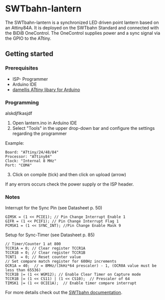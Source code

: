 # SWTbahn-lantern

The SWTbahn-lantern is a synchronized LED driven point lantern based on an Attiny84A.
It is deployed on the SWTbahn Standard and connected with the BiDiB OneControl.
The OneControl supplies power and a sync signal via the GPIO to the ATtiny.


## Getting started


### Prerequisites

  - ISP- Programmer
  - Arduino IDE
  - [damellis ATtiny libary for Arduino](https://github.com/damellis/attiny)

### Programming

 alskdjflkasjdf

  1. Open lantern.ino in Arduino IDE
  2. Select "Tools" in the upper drop-down bar and configure the settings regarding the programmer

  Example:

  ```
  Board: "ATtiny/24/48/84"
  Processor: "ATtiny84"
  Clock: "Internal 8 MHz"
  Port: "COM4"
  ```

  3. Click on compile (tick) and then click on upload (arrow)

If any errors occurs check the power supply or the ISP header.

### Notes

Interrupt for the Sync Pin (see Datasheet p. 50)

```
GIMSK = (1 << PCIE1); // Pin Change Interrupt Enable 1
GIFR = (1 << PCIF1); // Pin Change Interrupt Flag 1
PCMSK1 = (1 << SYNC_INT); //Pin Change Enable Mask 9
```

Setup for Sync-Timer (see Datasheet p. 85)

```
// Timer/Counter 1 at 800
TCCR1A = 0; // Clear register TCCR1A
TCCR1B = 0; // Clear register TCCR1B
TCNT1  = 0; // Reset counter value
// Set compare match register for 600Hz increments
OCR1A = 40;  // = 8MHz/(3kHz*64 prescaler) - 1, (OCR0A value must be less than 65536)
TCCR1B |= (1 << WGM12); // Enable Clear Timer on Capture mode
TCCR1B |= (1 << CS11) | (1 << CS10);  // Prescaler of 64
TIMSK1 |= (1 << OCIE1A);  // Enable timer compare interrupt
```

For more details check out the [SWTbahn documentation](https://vc.uni-bamberg.de/moodle/course/view.php?id=26901 "SWTbahn").
